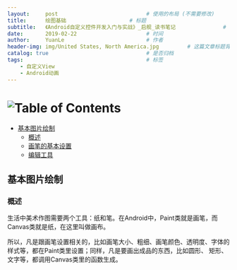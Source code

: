 ```yaml
---
layout:     post                            # 使用的布局 (不需要修改)
title:      绘图基础                    # 标题
subtitle:   《Android自定义控件开发入门与实战》_启舰_读书笔记               # 副标题
date:       2019-02-22                      # 时间
author:     YuanLe                          # 作者
header-img: img/United States, North America.jpg         # 这篇文章标题背景图片
catalog: true                               # 是否归档
tags:                                       # 标签
    - 自定义View
    - Android动画
---
```


# ![Table of Contents](https://itx-man.github.io/img/toc.png)

<!-- vim-markdown-toc GFM -->

* [基本图片绘制](#基本图片绘制)
    * [概述](#概述)
    * [画笔的基本设置](#画笔的基本设置)
    * [编辑工具](#编辑工具)

<!-- vim-markdown-toc -->

## 基本图片绘制

### 概述

  生活中美术作图需要两个工具：纸和笔。在Android中，Paint类就是画笔，而Canvas类就是纸，在这里叫做画布。

  所以，凡是跟画笔设置相关的，比如画笔大小、粗细、画笔颜色、透明度、字体的样式等，都在Paint类里设置；同样，凡是要画出成品的东西，比如圆形、
矩形、文字等，都调用Canvas类里的函数生成。
